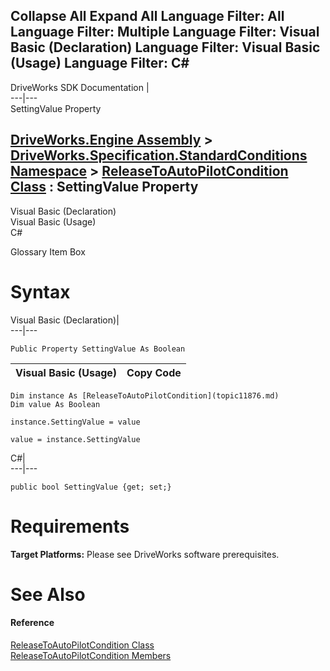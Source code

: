        

 Collapse All Expand All  Language Filter: All  Language Filter: Multiple  Language Filter: Visual Basic (Declaration) Language Filter: Visual Basic (Usage) Language Filter: C#  
---  
DriveWorks SDK Documentation  |   
---|---  
SettingValue Property   
  
[DriveWorks.Engine Assembly](topic2156.md) > [DriveWorks.Specification.StandardConditions Namespace](topic11828.md) > [ReleaseToAutoPilotCondition Class](topic11876.md) : SettingValue Property  
---  
  
Visual Basic (Declaration)    
Visual Basic (Usage)    
C# 

Glossary Item Box

# Syntax

Visual Basic (Declaration)|   
---|---  
      
    
    Public Property SettingValue As Boolean  
  
Visual Basic (Usage)| Copy Code  
---|---  
      
    
    Dim instance As [ReleaseToAutoPilotCondition](topic11876.md)
    Dim value As Boolean
     
    instance.SettingValue = value
     
    value = instance.SettingValue  
  
C#|   
---|---  
      
    
    public bool SettingValue {get; set;}  
  
# Requirements

**Target Platforms:** Please see DriveWorks software prerequisites.

# See Also

#### Reference

[ReleaseToAutoPilotCondition Class](topic11876.md)   
[ReleaseToAutoPilotCondition Members](topic11877.md)


